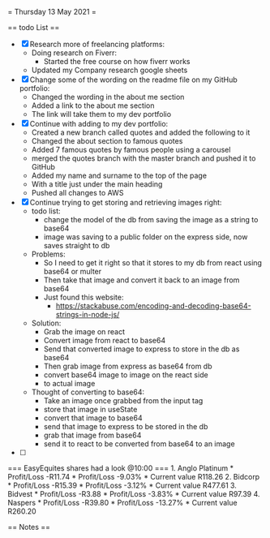 = Thursday 13 May 2021 =

== todo List ==
- [X] Research more of freelancing platforms:
	- Doing research on Fiverr:
		- Started the free course on how fiverr works
	- Updated my Company research google sheets
- [X] Change some of the wording on the readme file on my GitHub portfolio:
	- Changed the wording in the about me section
	- Added a link to the about me section
	- The link will take them to my dev portfolio
- [X] Continue with adding to my dev portfolio:
	- Created a new branch called  quotes and added the following to it
	- Changed the about section to famous quotes
	- Added 7 famous quotes by famous people using a carousel
	- merged the quotes branch with the master branch and pushed it to GitHub
	- Added my name and surname to the top of the page
	- With a title just under the main heading
	- Pushed all changes to AWS
- [X] Continue trying to get storing and retrieving images right:
	- todo list:
		- change the model of the db from saving the image as a string to base64
		- image was saving to a public folder on the express side, now saves straight to db
	- Problems:
		- So I need to get it right so that it stores to my db from react using base64 or multer
		- Then take that image and convert it back to an image from base64
		- Just found this website:
			- https://stackabuse.com/encoding-and-decoding-base64-strings-in-node-js/
	- Solution:
		- Grab the image on react
		- Convert image from react to base64
		- Send that converted image to express to store in the db as base64
		- Then grab image from express as base64 from db
		- convert base64 image to image on the react side
		- to actual image
	- Thought of converting to base64:
		- Take an image once grabbed from the input tag
		- store that image in useState
		- convert that image to base64
		- send that image to express to be stored in the db
		- grab that image from base64
		- send it to react to be converted from base64 to an image
- [ ] 

=== EasyEquites shares had a look @10:00 ===
	1. Anglo Platinum
		* Profit/Loss -R11.74
		* Profit/Loss -9.03%
		* Current value R118.26
	2. Bidcorp
		* Profit/Loss -R15.39
		* Profit/Loss -3.12%
		* Current value R477.61
	3. Bidvest
		* Profit/Loss -R3.88
		* Profit/Loss -3.83%
		* Current value R97.39
	4. Naspers
		* Profit/Loss -R39.80
		* Profit/Loss -13.27%
		* Current value R260.20

== Notes ==

